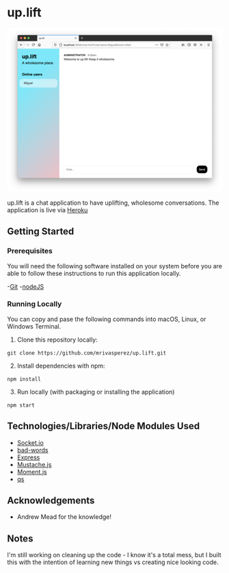 # up.lift


![A screenshot of up.lift](/screenshot.png)

up.lift is a chat application to have uplifting, wholesome conversations. The application is live via [Heroku](https://up-lift-chat-app.herokuapp.com/)

## Getting Started

### Prerequisites

You will need the following software installed on your system before you are able to follow these instructions to run this application locally.

-[Git](https://git-scm.com/) -[nodeJS](https://nodejs.org/)

### Running Locally

You can copy and pase the following commands into macOS, Linux, or Windows Terminal.

1. Clone this repository locally:

```
git clone https://github.com/mrivasperez/up.lift.git
```

2. Install dependencies with npm:

```
npm install
```

3. Run locally (with packaging or installing the application)

```
npm start
```

## Technologies/Libraries/Node Modules Used
- [Socket.io](https://socket.io/)
- [bad-words](https://github.com/web-mech/badwords)
- [Express](expressjs.com)
- [Mustache.js](https://mustache.github.io/)
- [Moment.js](https://momentjs.com/)
- [qs](https://github.com/ljharb/qs)

## Acknowledgements
- Andrew Mead for the knowledge!

## Notes
I'm still working on cleaning up the code - I know it's a total mess, but I built this with the intention of learning new things vs creating nice looking code.